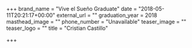 +++
brand_name = "Vive el Sueño Graduate"
date = "2018-05-11T20:21:17+00:00"
external_url = ""
graduation_year = 2018
masthead_image = ""
phone_number = "Unavailable"
teaser_image = ""
teaser_logo = ""
title = "Cristian Castillo"

+++
